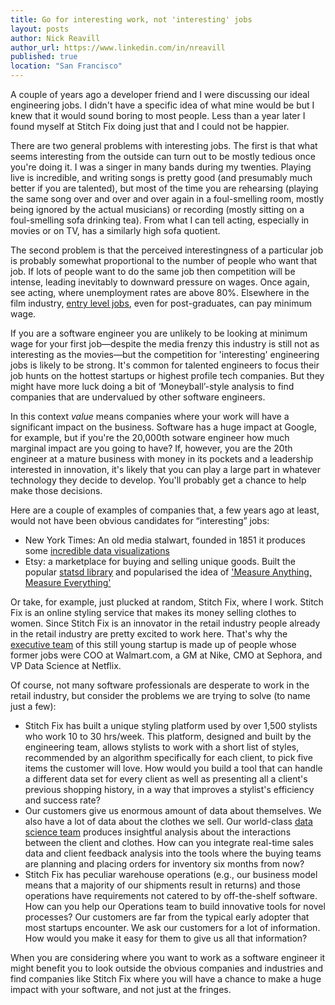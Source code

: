 ```yaml
---
title: Go for interesting work, not 'interesting' jobs
layout: posts
author: Nick Reavill
author_url: https://www.linkedin.com/in/nreavill
published: true
location: "San Francisco"
---
```

A couple of years ago a developer friend and I were discussing our ideal engineering jobs. I didn't have a specific idea of what mine would be but I knew that it would sound boring to most people. Less than a year later I found myself at Stitch Fix doing just that and I could not be happier.

There are two general problems with interesting jobs. The first is that what seems interesting from the outside can turn out to be mostly tedious once you're doing it. I was a singer in many bands during my twenties. Playing live is incredible, and writing songs is pretty good (and presumably much better if you are talented), but most of the time you are rehearsing (playing the same song over and over and over again in a foul-smelling room, mostly being ignored by the actual musicians) or recording (mostly sitting on a foul-smelling sofa drinking tea). From what I can tell acting, especially in movies or on TV, has a similarly high sofa quotient.

The second problem is that the perceived interestingness of a particular job is probably somewhat proportional to the number of people who want that job. If lots of people want to do the same job then competition will be intense, leading inevitably to downward pressure on wages. Once again, see acting, where unemployment rates are above 80%. Elsewhere in the film industry, [entry level jobs][runner-job-description], even for post-graduates, can pay minimum wage.

If you are a software engineer you are unlikely to be looking at minimum wage for your first job—despite the media frenzy this industry is still not as interesting as the movies—but the competition for 'interesting' engineering jobs is likely to be strong. It's common for talented engineers to focus their job hunts on the hottest startups or highest profile tech companies. But they might have more luck doing a bit of ‘Moneyball’-style analysis to find companies that are undervalued by other software engineers.

In this context _value_ means companies where your work will have a significant impact on the business. Software has a huge impact at Google, for example, but if you're the 20,000th sotware engineer how much marginal impact are you going to have? If, however, you are the 20th engineer at a mature business with money in its pockets and a leadership interested in innovation, it's likely that you can play a large part in whatever technology they decide to develop. You'll probably get a chance to help make those decisions.

Here are a couple of examples of companies that, a few years ago at least, would not have been obvious candidates for “interesting” jobs:

* New York Times: An old media stalwart, founded in 1851 it produces some [incredible data visualizations][nytime-data-viz]
* Etsy: a marketplace for buying and selling unique goods. Built the popular [statsd library][statsd] and popularised the idea of ['Measure Anything, Measure Everything'][etsy-blog]

Or take, for example, just plucked at random, Stitch Fix, where I work. Stitch Fix is an online styling service that makes its money selling clothes to women. Since Stitch Fix is an innovator in the retail industry people already in the retail industry are pretty excited to work here. That's why the [executive team][exec-team] of this still young startup is made up of people whose former jobs were COO at Walmart.com, a GM at Nike, CMO at Sephora, and VP Data Science at Netflix.

Of course, not many software professionals are desperate to work in the retail industry, but consider the problems we are trying to solve (to name just a few):

* Stitch Fix has built a unique styling platform used by over 1,500 stylists who work 10 to 30 hrs/week. This platform, designed and built by the engineering team, allows stylists to work with a short list of styles, recommended by an algorithm specifically for each client, to pick five items the customer will love. How would you build a tool that can handle a different data set for every client as well as presenting all a client's previous shopping history, in a way that improves a stylist's efficiency and success rate?
* Our customers give us enormous amount of data about themselves.  We also have a lot of data about  the clothes we sell. Our world-class [data science team][data-sci-team] produces insightful analysis about the interactions between the client and clothes. How can you  integrate real-time sales data and client feedback analysis into the tools where the buying teams are planning and placing orders for inventory six months from now?
* Stitch Fix has peculiar warehouse operations (e.g., our business model means that a majority of our shipments result in returns) and those operations have requirements not catered to by off-the-shelf software. How can you help our Operations team to build innovative tools for novel processes?
Our customers are far from the typical early adopter that most startups encounter. We ask our customers for a lot of information. How would you make it easy for them to give us all that information?

When you are considering where you want to work as a software engineer it might benefit you to look outside the obvious companies and industries and find companies like Stitch Fix where you will have a chance to make a huge impact with your software, and not just at the fringes.

[runner-job-description]: http://www.prospects.ac.uk/runner_broadcasting_film_video_job_description.htm
[nytime-data-viz]: http://www.nytimes.com/interactive/2014/08/13/upshot/where-people-in-each-state-were-born.html?abt=0002&abg=1
[statsd]: https://github.com/etsy/statsd
[etsy-blog]: https://codeascraft.com/2011/02/15/measure-anything-measure-everything/
[exec-team]: https://www.stitchfix.com/about#team
[data-sci-team]: http://technology.stitchfix.com/#data-science
